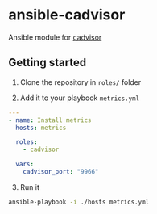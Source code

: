 # ansible-cadvisor

Ansible module for [cadvisor](https://github.com/google/cadvisor)

## Getting started

1. Clone the repository in `roles/` folder

2. Add it to your playbook `metrics.yml`

```yml
---
- name: Install metrics
  hosts: metrics

  roles:
    - cadvisor

  vars:
    cadvisor_port: "9966"
```

3. Run it 

```bash
ansible-playbook -i ./hosts metrics.yml
```
